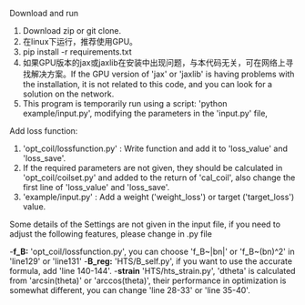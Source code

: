 

Download and run
1. Download zip or git clone.
2. 在linux下运行，推荐使用GPU。
3. pip install -r requirements.txt
4. 如果GPU版本的jax或jaxlib在安装中出现问题，与本代码无关，可在网络上寻找解决方案。If the GPU version of 'jax' or 'jaxlib' is having problems with the installation, it is not related to this code, and you can look for a solution on the network.
5. This program is temporarily run using a script: 'python example/input.py', 
modifying the parameters in the 'input.py' file,


Add loss function:
1. 'opt_coil/lossfunction.py' : Write function and add it to 'loss_value' and 'loss_save'.
2. If the required parameters are not given, they should be calculated in 'opt_coil/coilset.py' and added to the return of 'cal_coil', also change the first line of 'loss_value' and 'loss_save'.
3. 'example/input.py' : Add a weight ('weight_loss') or target ('target_loss') value.


Some details of the Settings are not given in the input file, if you need to adjust the following features, please change in .py file

-**f_B:** 'opt_coil/lossfunction.py', you can choose 'f_B~|bn|' or 'f_B~(bn)^2' in 'line129' or 'line131'
-**B_reg:** 'HTS/B_self.py',  if you want to use the accurate formula, add 'line 140-144'.
-**strain** 'HTS/hts_strain.py', 'dtheta' is calculated from 'arcsin(theta)' or 'arccos(theta)', their performance in optimization is somewhat different, you can change 'line 28-33' or 'line 35-40'.























